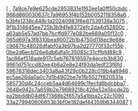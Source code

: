 [
, [7a9ce7e9e625cde2953831e1f62ee1a0ff50cbdc](https://github.com/apache/derby/commit/7a9ce7e9e625cde2953831e1f62ee1a0ff50cbdc)
, [966d860030637c7a96953f4b152b0052119358a6](https://github.com/apache/derby/commit/966d860030637c7a96953f4b152b0052119358a6)
, [b3bfe1238c448c1a20240983f6e87539138a3075](https://github.com/apache/derby/commit/b3bfe1238c448c1a20240983f6e87539138a3075)
, [9f1b314645ee725b3b94fe8372efc2da4d52800c](https://github.com/apache/derby/commit/9f1b314645ee725b3b94fe8372efc2da4d52800c)
, [a63ab5e57ad7bb7bcffd977e082be689a05f12c0](https://github.com/apache/derby/commit/a63ab5e57ad7bb7bcffd977e082be689a05f12c0)
, [065d697a3f8310bea90072b1b4750d118ec9e68e](https://github.com/apache/derby/commit/065d697a3f8310bea90072b1b4750d118ec9e68e)
, [c9687fc48026dfabf0a3b97ba2d27770f33cf55b](https://github.com/apache/derby/commit/c9687fc48026dfabf0a3b97ba2d27770f33cf55b)
, [0be2d6ecb126e6db6dfa1c35085c31cffbfd89c9](https://github.com/apache/derby/commit/0be2d6ecb126e6db6dfa1c35085c31cffbfd89c9)
, [1ac66ef518ade917c5eb767819597e4eccb3b830](https://github.com/apache/derby/commit/1ac66ef518ade917c5eb767819597e4eccb3b830)
, [9961d751ccd82ee4b6a2e8e24f93da1edf23f6fd](https://github.com/apache/derby/commit/9961d751ccd82ee4b6a2e8e24f93da1edf23f6fd)
, [59678316dec3403a8a43f29c0b228c019b4a8946](https://github.com/apache/derby/commit/59678316dec3403a8a43f29c0b228c019b4a8946)
, [ec5ae26da0a0c7d1b4902be7e1fb5027f820531e](https://github.com/apache/derby/commit/ec5ae26da0a0c7d1b4902be7e1fb5027f820531e)
, [585730d4c24cceb5aa4d64699c1fecfd6bdcbba7](https://github.com/apache/derby/commit/585730d4c24cceb5aa4d64699c1fecfd6bdcbba7)
, [2648e942c7a659b2e79689218c426e52e5bcde2b](https://github.com/apache/derby/commit/2648e942c7a659b2e79689218c426e52e5bcde2b)
, [ea2bbddb04df671368b2f657a5a1bba2c22c1090](https://github.com/apache/derby/commit/ea2bbddb04df671368b2f657a5a1bba2c22c1090)
, [33a279940606653b3bf0e182def44359b6344087](https://github.com/apache/derby/commit/33a279940606653b3bf0e182def44359b6344087)
]